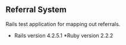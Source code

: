 ## Referral System

Rails test application for mapping out referrals.
* Rails version 4.2.5.1
*Ruby version 2.2.2
